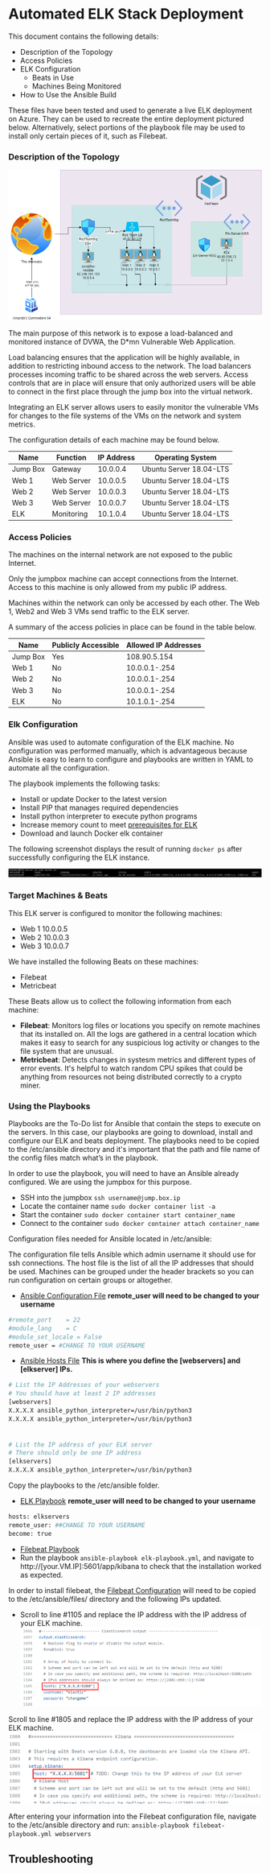 # Automated ELK Stack Deployment

This document contains the following details:
- Description of the Topology
- Access Policies
- ELK Configuration
  - Beats in Use
  - Machines Being Monitored
- How to Use the Ansible Build



These files have been tested and used to generate a live ELK deployment on Azure. They can be used to recreate the entire deployment pictured below. Alternatively, select portions of the playbook file may be used to install only certain pieces of it, such as Filebeat.



### Description of the Topology

![](Images/AzureNetworkDiagram.png)

The main purpose of this network is to expose a load-balanced and monitored instance of DVWA, the D*mn Vulnerable Web Application.

Load balancing ensures that the application will be highly available, in addition to restricting inbound access to the network. The load balancers processes incoming traffic to be shared across the web servers. Access controls that are in place will ensure that only authorized users will be able to connect in the first place through the jump box into the virtual network. 

Integrating an ELK server allows users to easily monitor the vulnerable VMs for changes to the file systems of the VMs on the network and system metrics.

The configuration details of each machine may be found below.

| Name     | Function   | IP Address | Operating System        |
|----------|------------|------------|-------------------------|
| Jump Box | Gateway    | 10.0.0.4   | Ubuntu Server 18.04-LTS |
| Web 1    | Web Server | 10.0.0.5   | Ubuntu Server 18.04-LTS |
| Web 2    | Web Server | 10.0.0.3   | Ubuntu Server 18.04-LTS |
| Web 3    | Web Server | 10.0.0.7   | Ubuntu Server 18.04-LTS |
| ELK      | Monitoring | 10.1.0.4   | Ubuntu Server 18.04-LTS |

### Access Policies

The machines on the internal network are not exposed to the public Internet. 

Only the jumpbox machine can accept connections from the Internet. Access to this machine is only allowed from my public IP address.

Machines within the network can only be accessed by each other.
The Web 1, Web2 and Web 3 VMs send traffic to the ELK server.

A summary of the access policies in place can be found in the table below.

| Name     | Publicly Accessible | Allowed IP Addresses |
|----------|---------------------|----------------------|
| Jump Box | Yes                 | 108.90.5.154         |
| Web 1    | No                  | 10.0.0.1-.254        |
| Web 2    | No                  | 10.0.0.1-.254        |
| Web 3    | No                  | 10.0.0.1-.254        |
| ELK      | No                  | 10.1.0.1-.254        |

### Elk Configuration

Ansible was used to automate configuration of the ELK machine. No configuration was performed manually, which is advantageous because Ansible is easy to learn to configure and playbooks are written in YAML to automate all the configuration.

The playbook implements the following tasks:
- Install or update Docker to the latest version
- Install PIP that manages required dependencies
- Install python interpreter to execute python programs
- Increase memory count to meet [prerequisites for ELK](https://elk-docker.readthedocs.io/#prerequisites)
- Download and launch Docker elk container

The following screenshot displays the result of running `docker ps` after successfully configuring the ELK instance.


![](Images/docker_ps_output.png)

### Target Machines & Beats
This ELK server is configured to monitor the following machines:
- Web 1 10.0.0.5
- Web 2 10.0.0.3
- Web 3 10.0.0.7

We have installed the following Beats on these machines:
- Filebeat
- Metricbeat

These Beats allow us to collect the following information from each machine:
- **Filebeat**: Monitors log files or locations you specify on remote machines that its installed on. All the logs are gathered in a central location which makes it easy to search for any suspicious log activity or changes to the file system that are unusual.
- **Metricbeat**: Detects changes in systesm metrics and different types of error events. It's helpful to watch random CPU spikes that could be anything from resources not being distributed correctly to a crypto miner.

### Using the Playbooks

Playbooks are the To-Do list for Ansible that contain the steps to execute on the servers. In this case, our playbooks are going to download, install and configure our ELK and beats deployment. The playbooks need to be copied to the /etc/ansible directory and it's important that the path and file name of the config files match what’s in the playbook.

  
In order to use the playbook, you will need to have an Ansible already configured. We are using the jumpbox for this purpose.  

- SSH into the jumpbox `ssh username@jump.box.ip`
- Locate the container name `sudo docker container list -a`
- Start the container `sudo docker container start container_name`
- Connect to the container `sudo docker container attach container_name`

Configuration files needed for Ansible located in /etc/ansible:

The configuration file tells Ansible which admin username it should use for ssh connections. The host file is the list of all the IP addresses that should be used. Machines can be grouped under the header brackets so you can run configuration on certain groups or altogether.
  - [Ansible Configuration File](config_files/ansible.cfg) **remote_user will need to be changed to your username**
  ```bash
  #remote_port    = 22
#module_lang    = C
#module_set_locale = False
remote_user = #CHANGE TO YOUR USERNAME
```
  - [Ansible Hosts File](config_files/hosts) **This is where you define the [webservers] and [elkserver] IPs.**
```bash
# List the IP Addresses of your webservers
# You should have at least 2 IP addresses
[webservers]
X.X.X.X ansible_python_interpreter=/usr/bin/python3
X.X.X.X ansible_python_interpreter=/usr/bin/python3


# List the IP address of your ELK server
# There should only be one IP address
[elkservers]
X.X.X.X ansible_python_interpreter=/usr/bin/python3
```
Copy the playbooks to the /etc/ansible folder.
  - [ELK Playbook](config_files/elk-playbook.yml) **remote_user will need to be changed to your username**
  ```bash
  hosts: elkservers
  remote_user: ##CHANGE TO YOUR USERNAME
  become: true
```
  - [Filebeat Playbook](config_files/filebeat-playbook.yml)
- Run the playbook `ansible-playbook elk-playbook.yml`, and navigate to http://[your.VM.IP]:5601/app/kibana to check that the installation worked as expected.

In order to install filebeat, the [Filebeat Configuration](config_files/filebeat-configuration.yml) will need to be copied to the /etc/ansible/files/ directory and the following IPs updated.
- Scroll to line #1105 and replace the IP address with the IP address of your ELK machine.
![](Images/Line1105.png)

Scroll to line #1805 and replace the IP address with the IP address of your ELK machine.
![](Images/Line1805.png)

After entering your information into the Filebeat configuration file, navigate to the /etc/ansible directory and run: `ansible-playbook filebeat-playbook.yml webservers`

## Troubleshooting
